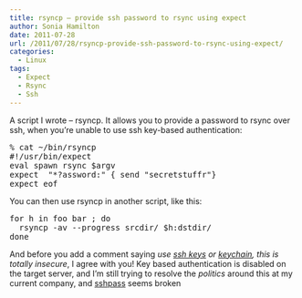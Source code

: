 ```yaml
---
title: rsyncp – provide ssh password to rsync using expect
author: Sonia Hamilton
date: 2011-07-28
url: /2011/07/28/rsyncp-provide-ssh-password-to-rsync-using-expect/
categories:
  - Linux
tags:
  - Expect
  - Rsync
  - Ssh
---
```

A script I wrote &#8211; rsyncp. It allows you to provide a password to rsync over ssh, when you&#8217;re unable to use ssh key-based authentication:

<!--more-->

<pre>% cat ~/bin/rsyncp
#!/usr/bin/expect
eval spawn rsync $argv
expect  "*?assword:" { send "secretstuffr"}
expect eof</pre>

You can then use rsyncp in another script, like this:

<pre>for h in foo bar ; do
  rsyncp -av --progress srcdir/ $h:dstdir/
done</pre>

And before you add a comment saying *use [ssh keys][1] or [keychain][2], this is totally insecure*, I agree with you! Key based authentication is disabled on the target server, and I&#8217;m still trying to resolve the *politics* around this at my current company, and [sshpass][3] seems broken <sigh>

 [1]: http://blog.snowfrog.net/2008/09/05/how-to-use-putty-with-ssh-keys-on-windows/
 [2]: http://blog.snowfrog.net/2009/06/09/source-keychain-credentials-in-perl/
 [3]: http://www.cyberciti.biz/faq/noninteractive-shell-script-ssh-password-provider/

